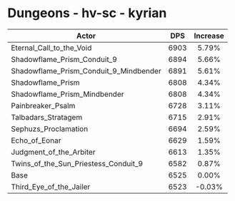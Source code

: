 # Dungeons - hv-sc - kyrian
| Actor | DPS | Increase |
|---|:---:|:---:|
|Eternal_Call_to_the_Void|6903|5.79%|
|Shadowflame_Prism_Conduit_9|6894|5.66%|
|Shadowflame_Prism_Conduit_9_Mindbender|6891|5.61%|
|Shadowflame_Prism|6808|4.34%|
|Shadowflame_Prism_Mindbender|6808|4.34%|
|Painbreaker_Psalm|6728|3.11%|
|Talbadars_Stratagem|6715|2.91%|
|Sephuzs_Proclamation|6694|2.59%|
|Echo_of_Eonar|6629|1.59%|
|Judgment_of_the_Arbiter|6613|1.35%|
|Twins_of_the_Sun_Priestess_Conduit_9|6582|0.87%|
|Base|6525|0.00%|
|Third_Eye_of_the_Jailer|6523|-0.03%|
